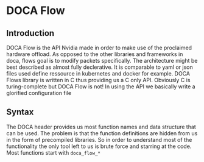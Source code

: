 # DOCA Flow

## Introduction

DOCA Flow is the API Nvidia made in order to make use of the proclaimed hardware offload. As opposed to the other libraries and frameworks in doca, flows goal is to modify packets specifically. The architecture might be best described as almost fully declerative. It is comparable to yaml or json files used define ressource in kubernetes and docker for example. DOCA Flows library is written in C thus providing us a C only API. Obviously C is turing-complete but DOCA Flow is not! In using the API we basically write a glorified configuration file

## Syntax
The DOCA header provides us most function names and data structure that can be used. The problem is that the function definitions are hidden from us in the form of precompiled libraries. So in order to understand most of the functionality the only tool left to us is brute force and starring at the code. Most functions start with
`doca_flow_*`
